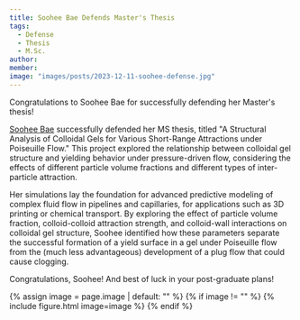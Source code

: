 ```yaml
---
title: Soohee Bae Defends Master's Thesis
tags: 
  - Defense
  - Thesis
  - M.Sc.
author: 
member: 
image: "images/posts/2023-12-11-soohee-defense.jpg"
---
```


Congratulations to Soohee Bae for successfully defending her Master's thesis!

[Soohee Bae](https://rheoinformatic.com/members/soohee-bae) successfully defended her MS thesis, titled "A Structural Analysis of Colloidal Gels for Various Short-Range Attractions under Poiseuille Flow." This project explored the relationship between colloidal gel structure and yielding behavior under pressure-driven flow, considering the effects of different particle volume fractions and different types of inter-particle attraction.

Her simulations lay the foundation for advanced predictive modeling of complex fluid flow in pipelines and capillaries, for applications such as 3D printing or chemical transport. By exploring the effect of particle volume fraction, colloid-colloid attraction strength, and colloid-wall interactions on colloidal gel structure, Soohee identified how these parameters separate the successful formation of a yield surface in a gel under Poiseuille flow from the (much less advantageous) development of a plug flow that could cause clogging.

Congratulations, Soohee! And best of luck in your post-graduate plans!

{% assign image = page.image | default: "" %}
{% if image != "" %}
  {% include figure.html
    image=image
  %}
{% endif %}